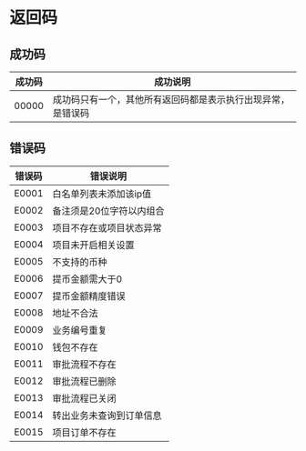 # 返回码

## 成功码

| 成功码   | **成功说明**                       |
| ----- | ------------------------------ |
| 00000 | 成功码只有一个，其他所有返回码都是表示执行出现异常，是错误码 |

## 错误码

| 错误码   | **错误说明**      |
| ----- | ------------- |
| E0001 | 白名单列表未添加该ip值  |
| E0002 | 备注须是20位字符以内组合 |
| E0003 | 项目不存在或项目状态异常  |
| E0004 | 项目未开启相关设置     |
| E0005 | 不支持的币种        |
| E0006 | 提币金额需大于0      |
| E0007 | 提币金额精度错误      |
| E0008 | 地址不合法         |
| E0009 | 业务编号重复        |
| E0010 | 钱包不存在         |
| E0011 | 审批流程不存在       |
| E0012 | 审批流程已删除       |
| E0013 | 审批流程已关闭       |
| E0014 | 转出业务未查询到订单信息  |
| E0015 | 项目订单不存在       |
